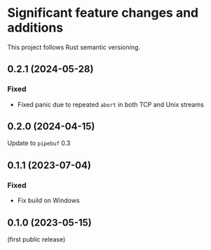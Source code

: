 # Significant feature changes and additions

This project follows Rust semantic versioning.

<!-- see keepachangelog.com for format ideas -->

## 0.2.1 (2024-05-28)

### Fixed

- Fixed panic due to repeated `abort` in both TCP and Unix streams


## 0.2.0 (2024-04-15)

Update to `pipebuf` 0.3


## 0.1.1 (2023-07-04)

### Fixed

- Fix build on Windows


## 0.1.0 (2023-05-15)

(first public release)


<!-- Local Variables: -->
<!-- mode: markdown -->
<!-- End: -->
